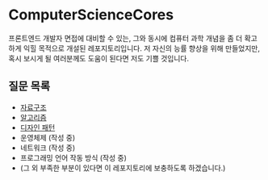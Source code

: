 # ComputerScienceCores
프론트엔드 개발자 면접에 대비할 수 있는, 그와 동시에 컴퓨터 과학 개념을 좀 더 확고하게 익힐 목적으로 개설된 레포지토리입니다. 저 자신의 능률 향상을 위해 만들었지만, 혹시 보시게 될 여러분께도 도움이 된다면 저도 기쁠 것입니다.

## 질문 목록
- [자료구조](https://github.com/kuman514/ComputerScienceCores/blob/main/data-structure/readme.md)
- [알고리즘](https://github.com/kuman514/ComputerScienceCores/blob/main/algorithm/readme.md)
- [디자인 패턴](https://github.com/kuman514/ComputerScienceCores/blob/main/design-pattern/readme.md)
- 운영체제 (작성 중)
- 네트워크 (작성 중)
- 프로그래밍 언어 작동 방식 (작성 중)
- (그 외 부족한 부분이 있다면 이 레포지토리에 보충하도록 하겠습니다.)
